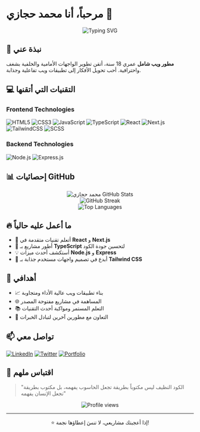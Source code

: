# مرحباً، أنا محمد حجازي 👋

<div align="center">
  <img src="https://readme-typing-svg.herokuapp.com?font=Fira+Code&pause=1000&color=36BCF7&center=true&vCenter=true&width=435&lines=Full+Stack+Developer;Frontend+%26+Backend+Expert;Always+learning+new+things" alt="Typing SVG" />
</div>

## 🚀 نبذة عني

**مطور ويب شامل** عمري 18 سنة، أتقن تطوير الواجهات الأمامية والخلفية بشغف واحترافية. أحب تحويل الأفكار إلى تطبيقات ويب تفاعلية وجذابة.

## 💻 التقنيات التي أتقنها

### Frontend Technologies
![HTML5](https://img.shields.io/badge/HTML5-E34F26?style=for-the-badge&logo=html5&logoColor=white)
![CSS3](https://img.shields.io/badge/CSS3-1572B6?style=for-the-badge&logo=css3&logoColor=white)
![JavaScript](https://img.shields.io/badge/JavaScript-F7DF1E?style=for-the-badge&logo=javascript&logoColor=black)
![TypeScript](https://img.shields.io/badge/TypeScript-007ACC?style=for-the-badge&logo=typescript&logoColor=white)
![React](https://img.shields.io/badge/React-20232A?style=for-the-badge&logo=react&logoColor=61DAFB)
![Next.js](https://img.shields.io/badge/Next-black?style=for-the-badge&logo=next.js&logoColor=white)
![TailwindCSS](https://img.shields.io/badge/Tailwind_CSS-38B2AC?style=for-the-badge&logo=tailwind-css&logoColor=white)
![SCSS](https://img.shields.io/badge/SASS-hotpink.svg?style=for-the-badge&logo=SASS&logoColor=white)

### Backend Technologies
![Node.js](https://img.shields.io/badge/Node.js-43853D?style=for-the-badge&logo=node.js&logoColor=white)
![Express.js](https://img.shields.io/badge/Express.js-404D59?style=for-the-badge)

## 📊 إحصائيات GitHub

<div align="center">
  <img src="https://github-readme-stats.vercel.app/api?username=mohamedhjazi&show_icons=true&theme=tokyonight&hide_border=true&locale=ar" alt="محمد حجازي GitHub Stats" />
</div>

<div align="center">
  <img src="https://github-readme-streak-stats.herokuapp.com/?user=mohamedhjazi&theme=tokyonight&hide_border=true" alt="GitHub Streak" />
</div>

<div align="center">
  <img src="https://github-readme-stats.vercel.app/api/top-langs/?username=mohamedhjazi&layout=compact&theme=tokyonight&hide_border=true" alt="Top Languages" />
</div>

## 🔥 ما أعمل عليه حالياً

- 🌱 أتعلم تقنيات متقدمة في **React** و **Next.js**
- 🔭 أطور مشاريع بـ **TypeScript** لتحسين جودة الكود
- 💡 أستكشف أحدث ميزات **Node.js** و **Express**
- 🎨 أبدع في تصميم واجهات مستخدم جذابة بـ **Tailwind CSS**

## 🎯 أهدافي

- 📈 بناء تطبيقات ويب عالية الأداء ومتجاوبة
- 🌐 المساهمة في مشاريع مفتوحة المصدر
- 📚 التعلم المستمر ومواكبة أحدث التقنيات
- 🤝 التعاون مع مطورين آخرين لتبادل الخبرات

## 📫 تواصل معي

[![LinkedIn](https://img.shields.io/badge/LinkedIn-0077B5?style=for-the-badge&logo=linkedin&logoColor=white)](https://linkedin.com/in/mohamedhjazi)
[![Twitter](https://img.shields.io/badge/Twitter-1DA1F2?style=for-the-badge&logo=twitter&logoColor=white)](https://twitter.com/mohamedhjazi)
[![Portfolio](https://img.shields.io/badge/Portfolio-FF5722?style=for-the-badge&logo=todoist&logoColor=white)](https://mohamedhjazi.dev)

## 💭 اقتباس ملهم

> "الكود النظيف ليس مكتوباً بطريقة تجعل الحاسوب يفهمه، بل مكتوب بطريقة تجعل الإنسان يفهمه"

<div align="center">
  <img src="https://komarev.com/ghpvc/?username=mohamedhjazi&color=blueviolet&style=flat-square&label=Profile+Views" alt="Profile views" />
</div>

---

<div align="center">
  ⭐️ إذا أعجبتك مشاريعي، لا تنسَ إعطاؤها نجمة!
</div>
